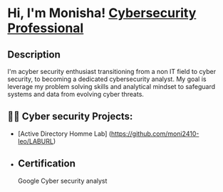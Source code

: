 <h1>Hi, I'm Monisha!  <a href="https://www.linkedin.com/in/monisha umapathy/">Cybersecurity Professional</a>


<h2>Description</h2>
    I'm acyber security enthusiast transitioning from a non IT field to cyber security, to becoming a dedicated cybersecurity analyst. My goal is leverage my problem solving skills and analytical mindset to safeguard systems and data from evolving cyber threats.

<h2>👨‍💻 Cyber security Projects:</h2>

- [Active Directory Homme Lab] (https://github.com/moni2410-leo/LABURL)
  
- <h2> Certification</h2>
   Google Cyber security analyst

 

[linkedin]: https://linkedin.com/in/joshmadakor
